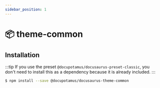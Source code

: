 ```yaml
---
sidebar_position: 1
---
```


# 📦 theme-common

<!-- Provides the Docs functionality and is the default docs plugin for Docusaurus. -->
<!-- <APITable> -->

## Installation

:::tip
If you use the preset `@docupotamus/docusaurus-preset-classic`, you don't need
to install this as a dependency because it is already included.
:::

```bash npm2yarn
$ npm install --save @docupotamus/docusaurus-theme-common
```
